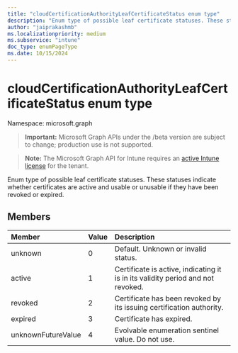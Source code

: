 ```yaml
---
title: "cloudCertificationAuthorityLeafCertificateStatus enum type"
description: "Enum type of possible leaf certificate statuses. These statuses indicate whether certificates are active and usable or unusable if they have been revoked or expired."
author: "jaiprakashmb"
ms.localizationpriority: medium
ms.subservice: "intune"
doc_type: enumPageType
ms.date: 10/15/2024
---
```


# cloudCertificationAuthorityLeafCertificateStatus enum type

Namespace: microsoft.graph

> **Important:** Microsoft Graph APIs under the /beta version are subject to change; production use is not supported.

> **Note:** The Microsoft Graph API for Intune requires an [active Intune license](https://go.microsoft.com/fwlink/?linkid=839381) for the tenant.

Enum type of possible leaf certificate statuses. These statuses indicate whether certificates are active and usable or unusable if they have been revoked or expired.

## Members
|Member|Value|Description|
|:---|:---|:---|
|unknown|0|Default. Unknown or invalid status.|
|active|1|Certificate is active, indicating it is in its validity period and not revoked.|
|revoked|2|Certificate has been revoked by its issuing certification authority.|
|expired|3|Certificate has expired.|
|unknownFutureValue|4|Evolvable enumeration sentinel value. Do not use.|
